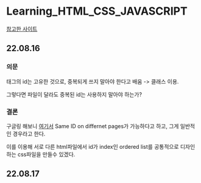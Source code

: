 # Learning_HTML_CSS_JAVASCRIPT

[참고한 사이트](https://opentutorials.org/course/3084/)

## 22.08.16

### 의문
태그의 id는 고유한 것으로, 중복되게 쓰지 말아야 한다고 배움 -> 클래스 이용. 

그렇다면 파일이 달라도 중복된 id는 사용하지 말아야 하는가?

### 결론
구글링 해보니 [여기서](https://stackoverflow.com/questions/18268249/can-you-use-the-same-id-once-for-multiple-html-page) Same ID on differnet pages가 가능하다고 하고, 그게 일반적인 경우라고 한다. 

이를 이용해 서로 다른 html파일에서 id가 index인 ordered list를 공통적으로 디자인하는 css파일을 만들수 있겠다.

## 22.08.17



